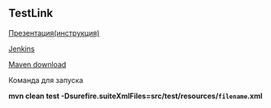 ## TestLink

[Презентация(инструкция)](https://docs.google.com/presentation/d/1eMhD0TCZIrudiV1p0H6mfop2dXea-gke/edit?usp=share_link&ouid=116447005932578256378&rtpof=true&sd=true)

[Jenkins](https://docs.google.com/presentation/d/1VC2QYUCiHkzPsQtLmJ_k-zn8T13MrgXY/edit?usp=drive_link&ouid=116447005932578256378&rtpof=true&sd=true)

[Maven download](https://maven.apache.org/download.cgi)

Команда для запуска

**mvn clean test -Dsurefire.suiteXmlFiles=src/test/resources/`filename`.xml**
